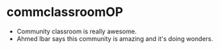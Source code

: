 # commclassroomOP
- Community classroom is really awesome.
- Ahmed Ibar says this community is amazing and it's doing wonders.
